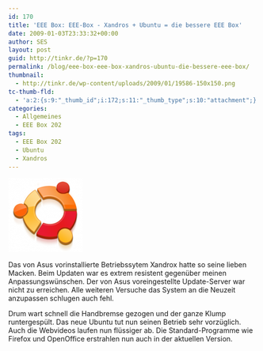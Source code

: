 ```yaml
---
id: 170
title: 'EEE Box: EEE-Box - Xandros + Ubuntu = die bessere EEE Box'
date: 2009-01-03T23:33:32+00:00
author: SES
layout: post
guid: http://tinkr.de/?p=170
permalink: /blog/eee-box-eee-box-xandros-ubuntu-die-bessere-eee-box/
thumbnail:
  - http://tinkr.de/wp-content/uploads/2009/01/19586-150x150.png
tc-thumb-fld:
  - 'a:2:{s:9:"_thumb_id";i:172;s:11:"_thumb_type";s:10:"attachment";}'
categories:
  - Allgemeines
  - EEE Box 202
tags:
  - EEE Box 202
  - Ubuntu
  - Xandros
---
```

<img loading="lazy"  title="Ubuntu Logo" src="/assets/2009/01/19586-150x150.png" alt="Ubuntu Logo"   />

Das von Asus vorinstallierte Betriebssytem Xandrox hatte so seine lieben Macken. Beim Updaten war es extrem resistent gegenüber meinen Anpassungswünschen. Der von Asus voreingestellte Update-Server war nicht zu erreichen. Alle weiteren Versuche das System an die Neuzeit anzupassen schlugen auch fehl.

Drum wart schnell die Handbremse gezogen und der ganze Klump runtergespült. Das neue Ubuntu tut nun seinen Betrieb sehr vorzüglich. Auch die Webvideos laufen nun flüssiger ab. Die Standard-Programme wie Firefox und OpenOffice erstrahlen nun auch in der aktuellen Version.
